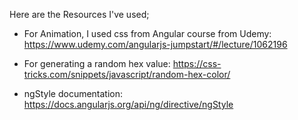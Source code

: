 

Here are the Resources I've used;

* For Animation, I used css from Angular course from Udemy:
https://www.udemy.com/angularjs-jumpstart/#/lecture/1062196

* For generating a random hex value:
https://css-tricks.com/snippets/javascript/random-hex-color/

* ngStyle documentation:
https://docs.angularjs.org/api/ng/directive/ngStyle
